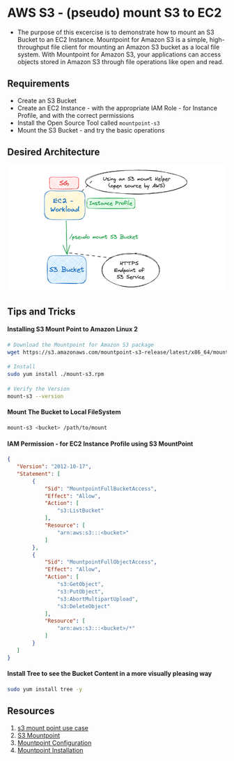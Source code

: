 # AWS S3 - (pseudo) mount S3 to EC2
- The purpose of this excercise is to demonstrate how to mount an S3 Bucket to an EC2 Instance. Mountpoint for Amazon S3 is a simple, high-throughput file client for mounting an Amazon S3 bucket as a local file system. With Mountpoint for Amazon S3, your applications can access objects stored in Amazon S3 through file operations like open and read.

## Requirements
- Create an S3 Bucket
- Create an EC2 Instance - with the appropriate IAM Role - for Instance Profile, and with the correct permissions
- Install the Open Source Tool called `mountpoint-s3`
- Mount the S3 Bucket - and try the basic operations

## Desired Architecture
![MountpointS3](./s3-mount-point-01.png)

## Tips and Tricks
#### Installing S3 Mount Point to Amazon Linux 2
```sh
# Download the Mountpoint for Amazon S3 package
wget https://s3.amazonaws.com/mountpoint-s3-release/latest/x86_64/mount-s3.rpm

# Install
sudo yum install ./mount-s3.rpm

# Verify the Version
mount-s3 --version
```

#### Mount The Bucket to Local FileSystem
```sh
mount-s3 <bucket> /path/to/mount
```

#### IAM Permission - for EC2 Instance Profile using S3 MountPoint
```json
{
   "Version": "2012-10-17",
   "Statement": [
        {
            "Sid": "MountpointFullBucketAccess",
            "Effect": "Allow",
            "Action": [
                "s3:ListBucket"
            ],
            "Resource": [
                "arn:aws:s3:::<bucket>"
            ]
        },
        {
            "Sid": "MountpointFullObjectAccess",
            "Effect": "Allow",
            "Action": [
                "s3:GetObject",
                "s3:PutObject",
                "s3:AbortMultipartUpload",
                "s3:DeleteObject"
            ],
            "Resource": [
                "arn:aws:s3:::<bucket>/*"
            ]
        }
   ]
}
```

#### Install Tree to see the Bucket Content in a more visually pleasing way
```sh
sudo yum install tree -y
```

## Resources
1. [s3 mount point use case](https://aws.amazon.com/blogs/storage/how-continental-uses-mountpoint-for-amazon-s3-in-autonomous-driving-development-accelerating-simulation-performance-by-20/)
1. [S3 Mountpoint](https://github.com/awslabs/mountpoint-s3/)
1. [Mountpoint Configuration](https://github.com/awslabs/mountpoint-s3/blob/main/doc/CONFIGURATION.md)
1. [Mountpoint Installation](https://github.com/awslabs/mountpoint-s3/blob/main/doc/INSTALL.md)
